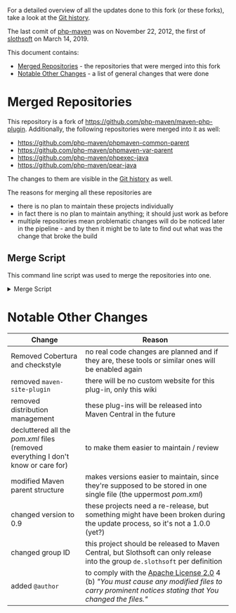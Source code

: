 For a detailed overview of all the updates done to this fork (or these forks), take a look at the [Git history](https://github.com/slothsoft/maven-php-plugin/commits/master).

The last comit of [php-maven](https://github.com/php-maven) was on November 22, 2012, the first of [slothsoft](https://github.com/slothsoft) on March 14, 2019. 

This document contains:

- [Merged Repositories](#merged-repositories) - the repositories that were merged into this fork
- [Notable Other Changes](#notable-other-changes) - a list of general changes that were done



# Merged Repositories

This repository is a fork of <https://github.com/php-maven/maven-php-plugin>. Additionally, the following repositories were merged into it as well:

- <https://github.com/php-maven/phpmaven-common-parent>
- <https://github.com/php-maven/phpmaven-var-parent>
- <https://github.com/php-maven/phpexec-java>
- <https://github.com/php-maven/pear-java>

The changes to them are visible in the [Git history](https://github.com/slothsoft/maven-php-plugin/commits/master) as well.

The reasons for merging all these repositories are

- there is no plan to maintain these projects individually
- in fact there is no plan to maintain anything; it should just work as before
- multiple repositories mean problematic changes will do be noticed later in the pipeline - and by then it might be to late to find out what was the change that broke the build



## Merge Script

This command line script was used to merge the repositories into one.

<details><summary>Merge Script</summary>
<p>

```batch
call:moveRepositoryToSubfolder "php-maven" "phpmaven-var-parent"
call:moveRepositoryToSubfolder "php-maven" "phpmaven-common-parent"
call:moveRepositoryToSubfolder "php-maven" "phpexec-java"
call:moveRepositoryToSubfolder "php-maven" "pear-java"
goto:eof
  
:: This a function
:moveRepositoryToSubfolder
SET user=%~1
SET repository=%~2
 
:: Clone the repository that should be moved
git clone https://github.com/%user%/%repository%
cd %repository%
:: Remove the origin so we don't push on accident
git remote rm origin
 
:: Move everything into a subfolder and commit
mkdir %repository%
move ./* %repository%
FOR /D %%G IN (*) DO IF NOT (%%G==%repository%) move %%G %repository%
git add .
git commit -m "moved %repository% into its own folder"
 
:: Now move to the project all the repositories should be moved to
cd../maven-php-plugin/
:: Add the other directory as a branch and pull
git remote add repo-branch ../%repository%
git pull repo-branch master --allow-unrelated-histories
git remote rm repo-branch
  
:: Clean up and delete the created folder
cd..
rmdir %repository% /Q /s
goto:eof
```

</p>
</details>



# Notable Other Changes

| Change        | Reason        |
| ------------- | ------------- |
| Removed Cobertura and checkstyle  | no real code changes are planned and if they are, these tools or similar ones will be enabled again  |
| removed `maven-site-plugin`  | there will be no custom website for this plug-in, only this wiki  |
| removed distribution management  | these plug-ins will be released into Maven Central in the future  |
| decluttered all the _pom.xml_ files <br> (removed everything I don't know or care for)  | to make them easier to maintain / review  |
| modified Maven parent structure  | makes versions easier to maintain, since they're supposed to be stored in one single file (the uppermost _pom.xml_)  |
| changed version to 0.9  | these projects need a re-release, but something might have been broken during the update process, so it's not a 1.0.0 (yet?)  |
| changed group ID  | this project should be released to Maven Central, but Slothsoft can only release into the group `de.slothsoft` per definition  |
| added `@author` | to comply with the [Apache License 2.0](https://github.com/php-maven/phpmaven-common-parent/blob/master/LICENSE) 4 (b) _"You must cause any modified files to carry prominent notices stating that You changed the files."_ | 

